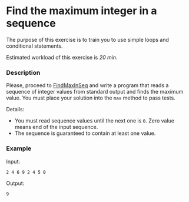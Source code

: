 # Find the maximum integer in a sequence

The purpose of this exercise is to train you to use simple loops and conditional statements.

Estimated workload of this exercise is _20 min_.

### Description

Please, proceed to [FindMaxInSeq](src/main/java/com/epam/training/student_Samvel_Danielyan/sequence/FindMaxInSeq.java)
and write a program that reads a sequence of integer values from standard output and finds the maximum value. You must
place your solution into the `max`  method to pass tests.

Details:

- You must read sequence values until the next one is `0`. Zero value means end of the input sequence.
- The sequence is guaranteed to contain at least one value.

### Example

Input:

```
2 4 6 9 2 4 5 0
```

Output:

```
9
```